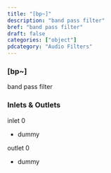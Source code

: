 ```yaml
---
title: "[bp~]"
description: "band pass filter"
bref: "band pass filter"
draft: false
categories: ["object"]
pdcategory: "Audio Filters"
---
```


### [bp~]

band pass filter

### Inlets & Outlets

inlet 0

 - dummy

outlet 0

 - dummy
 
